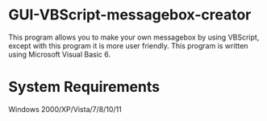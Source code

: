 # GUI-VBScript-messagebox-creator
This program allows you to make your own messagebox by using VBScript, except with this program it is more user friendly. This program is written using Microsoft Visual Basic 6.

# System Requirements
Windows 2000/XP/Vista/7/8/10/11
